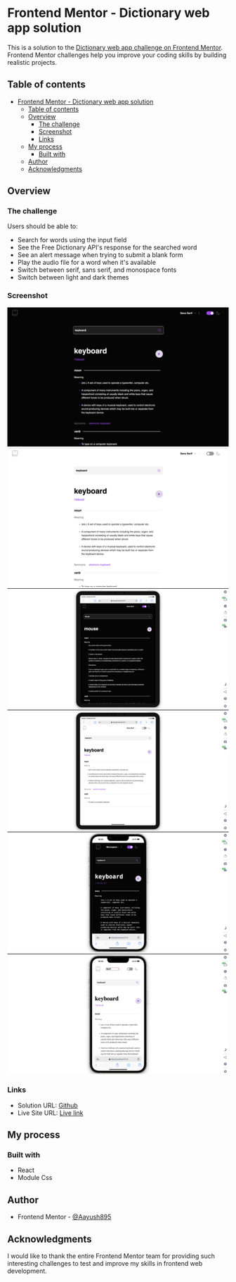 # Frontend Mentor - Dictionary web app solution

This is a solution to the [Dictionary web app challenge on Frontend Mentor](https://www.frontendmentor.io/challenges/dictionary-web-app-h5wwnyuKFL). Frontend Mentor challenges help you improve your coding skills by building realistic projects. 

## Table of contents

- [Frontend Mentor - Dictionary web app solution](#frontend-mentor---dictionary-web-app-solution)
  - [Table of contents](#table-of-contents)
  - [Overview](#overview)
    - [The challenge](#the-challenge)
    - [Screenshot](#screenshot)
    - [Links](#links)
  - [My process](#my-process)
    - [Built with](#built-with)
  - [Author](#author)
  - [Acknowledgments](#acknowledgments)

## Overview

### The challenge

Users should be able to:

- Search for words using the input field
- See the Free Dictionary API's response for the searched word
- See an alert message when trying to submit a blank form
- Play the audio file for a word when it's available
- Switch between serif, sans serif, and monospace fonts
- Switch between light and dark themes

### Screenshot

![Dark Mode Laptop](./Screenshots/darkMode.png)
![Light Mode Laptop](./Screenshots/lightMode.png)
![Dark Mode Tablet](./Screenshots/darkTablet.png)
![Light Mode Tablet](./Screenshots/lightTablet.png)
![Dark Mode Mobile](./Screenshots/darkMobile.png)
![Light Mode Mobile](./Screenshots/lightMobile.png)


### Links

- Solution URL: [Github](https://github.com/Aayush895/Frontend-Dictionary-App)
- Live Site URL: [Live link](https://frontend-dictionary-app.vercel.app/)

## My process

### Built with

- React
- Module Css

## Author

- Frontend Mentor - [@Aayush895](https://www.frontendmentor.io/profile/Aayush895)

## Acknowledgments

I would like to thank the entire Frontend Mentor team for providing such interesting challenges to test and improve my skills in frontend web development.

